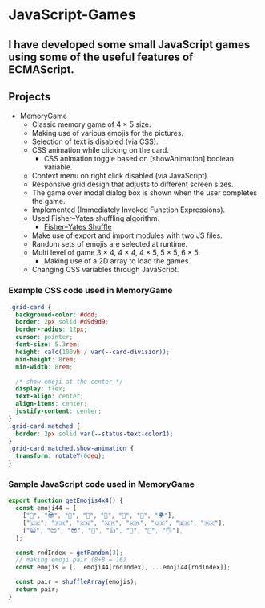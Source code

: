 # JavaScript-Games
I have developed some small JavaScript games using some of the useful features of ECMAScript.
----
## Projects
- MemoryGame
    - Classic memory game of 4 × 5 size.
    - Making use of various emojis for the pictures.
    - Selection of text is disabled (via CSS).
    - CSS animation while clicking on the card.
      - CSS animation toggle based on [showAnimation] boolean variable.
    - Context menu on right click disabled (via JavaScript).
    - Responsive grid design that adjusts to different screen sizes.
    - The game over modal dialog box is shown when the user completes the game.
    - Implemented (Immediately Invoked Function Expressions).
    - Used Fisher–Yates shuffling algorithm.
      - [Fisher–Yates Shuffle](https://bost.ocks.org/mike/shuffle/)
    - Make use of export and import modules with two JS files.
    - Random sets of emojis are selected at runtime.
    - Multi level of game 3 × 4, 4 × 4, 4 × 5, 5 × 5, 6 × 5.
      - Making use of a 2D array to load the games.
    - Changing CSS variables through JavaScript.

### Example CSS code used in MemoryGame
```css
.grid-card {
  background-color: #ddd;
  border: 2px solid #d9d9d9;
  border-radius: 12px;
  cursor: pointer;
  font-size: 5.3rem;
  height: calc(100vh / var(--card-divisior));
  min-height: 8rem;
  min-width: 8rem;

  /* show emoji at the center */
  display: flex;
  text-align: center;
  align-items: center;
  justify-content: center;
}
.grid-card.matched {
  border: 2px solid var(--status-text-color1);
}
.grid-card.matched.show-animation {
  transform: rotateY(0deg);
}
```
### Sample JavaScript code used in MemoryGame
```javascript
export function getEmojis4x4() {
  const emoji44 = [
    ["🐶", "😎", "🐼", "🍁", "🤖", "👻", "🚀", "🌍"],
    ["🇱🇰", "🇫🇷", "🇨🇳", "🇳🇵", "🇰🇷", "🇺🇸", "🇧🇷", "🇵🇰"],
    ["😀", "😍", "😎", "🦊", "👍", "🤪", "👀", "🖐️"],
  ];

  const rndIndex = getRandom(3);
  // making emoji pair (8+8 = 16)
  const emojis = [...emoji44[rndIndex], ...emoji44[rndIndex]];

  const pair = shuffleArray(emojis);
  return pair;
}
```
